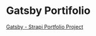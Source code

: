 # Gatsby Portifolio

[Gatsby - Strapi Portfolio Project](https://www.youtube.com/watch?v=asB-dUwpH4Y&list=LLX6y4G4g5J1_alRLtrDFdPw)